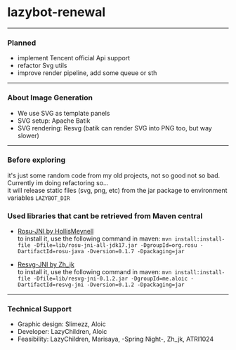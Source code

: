 # lazybot-renewal
---
### Planned

- implement Tencent official Api support</br>
- refactor Svg utils</br>
- improve render pipeline, add some queue or sth</br>
---

### About Image Generation

- We use SVG as template panels
- SVG setup: Apache Batik
- SVG rendering: Resvg (batik can render SVG into PNG too, but way slower)
---

### Before exploring

it's just some random code from my old projects, not so good not so bad. Currently im doing refactoring so...</br>
it will release static files (svg, png, etc) from the jar package to environment variables `LAZYBOT_DIR`


### Used libraries that cant be retrieved from Maven central

* [Rosu-JNI by HollisMeynell](https://github.com/HollisMeynell)</br>
    to install it, use the following command in maven:
  ```mvn install:install-file -Dfile=lib/rosu-jni-all-jdk17.jar -DgroupId=org.rosu -DartifactId=rosu-java -Dversion=0.1.7 -Dpackaging=jar```

* [Resvg-JNI by Zh_jk](https://github.com/fantasyzhjk)</br>
    to install it, use the following command in maven:
```mvn install:install-file -Dfile=lib/resvg-jni-0.1.2.jar -DgroupId=me.aloic -DartifactId=resvg-jni -Dversion=0.1.2 -Dpackaging=jar```
---
### Technical Support

- Graphic design: Slimezz, Aloic</br>
- Developer: LazyChildren, Aloic
- Feasibility: LazyChildren, Marisaya, -Spring Night-, Zh_jk, ATRI1024</br>


